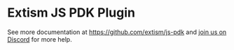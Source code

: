 # Extism JS PDK Plugin

See more documentation at https://github.com/extism/js-pdk and
[join us on Discord](https://extism.org/discord) for more help.
